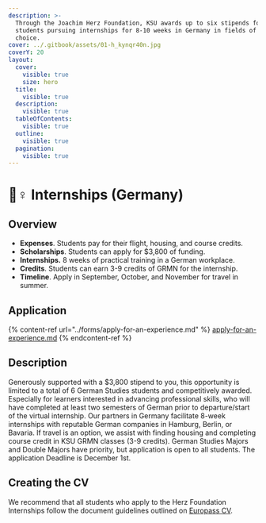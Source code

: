 ```yaml
---
description: >-
  Through the Joachim Herz Foundation, KSU awards up to six stipends for
  students pursuing internships for 8-10 weeks in Germany in fields of their
  choice.
cover: ../.gitbook/assets/01-h_kynqr40n.jpg
coverY: 20
layout:
  cover:
    visible: true
    size: hero
  title:
    visible: true
  description:
    visible: true
  tableOfContents:
    visible: true
  outline:
    visible: true
  pagination:
    visible: true
---
```


# 👷♀ Internships (Germany)

## Overview <a href="#block-8de578d369a5442283b30ea96f96a689" id="block-8de578d369a5442283b30ea96f96a689"></a>

* **Expenses**. Students pay for their flight, housing, and course credits.
* **Scholarships**. Students can apply for $3,800 of funding.
* **Internships.** 8 weeks of practical training in a German workplace.
* **Credits**. Students can earn 3-9 credits of GRMN for the internship.
* **Timeline**. Apply in September, October, and November for travel in summer.

## Application <a href="#block-3363568cbd514e7db4048664e47c4e41" id="block-3363568cbd514e7db4048664e47c4e41"></a>

{% content-ref url="../forms/apply-for-an-experience.md" %}
[apply-for-an-experience.md](../forms/apply-for-an-experience.md)
{% endcontent-ref %}

## Description <a href="#block-be4c70b785c345e186e07f93777353b9" id="block-be4c70b785c345e186e07f93777353b9"></a>

Generously supported with a $3,800 stipend to you, this opportunity is limited to a total of 6 German Studies students and competitively awarded. Especially for learners interested in advancing professional skills, who will have completed at least two semesters of German prior to departure/start of the virtual internship. Our partners in Germany facilitate 8-week internships with reputable German companies in Hamburg, Berlin, or Bavaria. If travel is an option, we assist with finding housing and completing course credit in KSU GRMN classes (3-9 credits). German Studies Majors and Double Majors have priority, but application is open to all students. The application Deadline is December 1st.

## Creating the CV <a href="#block-3057ed985c514ae685cf1c4a53117313" id="block-3057ed985c514ae685cf1c4a53117313"></a>

We recommend that all students who apply to the Herz Foundation Internships follow the document guidelines outlined on [Europass CV](https://europa.eu/europass/en/create-europass-cv).
